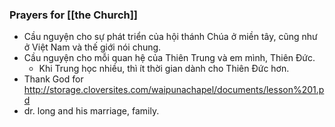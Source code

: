 ### Prayers for [[the Church]]
- Cầu nguyện cho sự phát triển của hội thánh Chúa ở miền tây, cũng như ở Việt Nam và thế giới nói chung.
- Cầu nguyện cho mỗi quan hệ của Thiên Trung và em mình, Thiên Đức.
	- Khi Trung học nhiều, thì ít thời gian dành cho Thiên Đức hơn.
- Thank God for http://storage.cloversites.com/waipunachapel/documents/lesson%201.pd
- dr. long and his marriage, family.